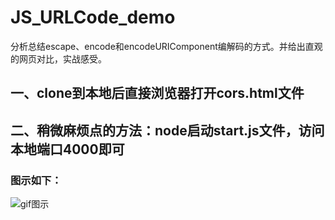 # JS_URLCode_demo
分析总结escape、encode和encodeURIComponent编解码的方式。并给出直观的网页对比，实战感受。

## 一、clone到本地后直接浏览器打开cors.html文件 
## 二、稍微麻烦点的方法：node启动start.js文件，访问本地端口4000即可

### 图示如下：
![gif图示](https://github.com/MayerFan/JS_URLCode_demo/blob/master/urlcode.gif)

